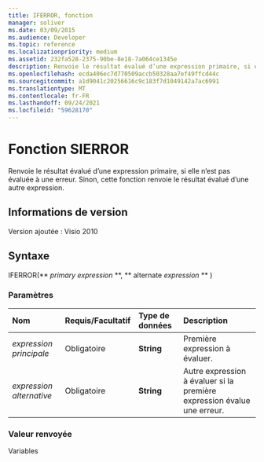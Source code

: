 ```yaml
---
title: IFERROR, fonction
manager: soliver
ms.date: 03/09/2015
ms.audience: Developer
ms.topic: reference
ms.localizationpriority: medium
ms.assetid: 232fa528-2375-90be-8e18-7a064ce1345e
description: Renvoie le résultat évalué d’une expression primaire, si elle n’est pas évaluée à une erreur. Sinon, cette fonction renvoie le résultat évalué d’une autre expression.
ms.openlocfilehash: ecda406ec7d770509accb50328aa7ef49ffcd44c
ms.sourcegitcommit: a1d9041c20256616c9c183f7d1049142a7ac6991
ms.translationtype: MT
ms.contentlocale: fr-FR
ms.lasthandoff: 09/24/2021
ms.locfileid: "59628170"
---
```

# <a name="iferror-function"></a>Fonction SIERROR

Renvoie le résultat évalué d’une expression primaire, si elle n’est pas évaluée à une erreur. Sinon, cette fonction renvoie le résultat évalué d’une autre expression.
  
## <a name="version-information"></a>Informations de version

Version ajoutée : Visio 2010
 
  
## <a name="syntax"></a>Syntaxe

IFERROR(** *primary expression* **, ** alternate *expression* ** ) 
  
### <a name="parameters"></a>Paramètres

|**Nom**|**Requis/Facultatif**|**Type de données**|**Description**|
|:-----|:-----|:-----|:-----|
| _expression principale_ <br/> |Obligatoire  <br/> |**String** <br/> |Première expression à évaluer.  <br/> |
| _expression alternative_ <br/> |Obligatoire  <br/> |**String** <br/> |Autre expression à évaluer si la première expression évalue une erreur.  <br/> |
   
### <a name="return-value"></a>Valeur renvoyée

Variables
  

